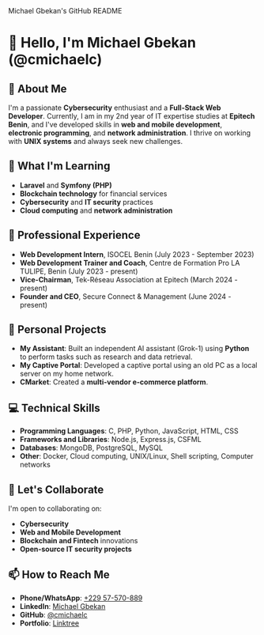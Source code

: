 <!DOCTYPE html>
<html lang="en">
<head>
<meta charset="UTF-8">
<meta name="viewport" content="width=device-width, initial-scale=1.0">
<t!---itle>Michael Gbekan's GitHub README</title--->
</head>
<body>
<h1>👋 Hello, I'm Michael Gbekan (@cmichaelc)</h1>

<h2>👀 About Me</h2>
<p>
I'm a passionate <strong>Cybersecurity</strong> enthusiast and a <strong>Full-Stack Web Developer</strong>. 
Currently, I am in my 2nd year of IT expertise studies at <strong>Epitech Benin</strong>, and I've developed 
skills in <strong>web and mobile development</strong>, <strong>electronic programming</strong>, and 
<strong>network administration</strong>. I thrive on working with <strong>UNIX systems</strong> and always 
seek new challenges.
</p>

<h2>🌱 What I'm Learning</h2>
<ul>
<li><strong>Laravel</strong> and <strong>Symfony (PHP)</strong></li>
<li><strong>Blockchain technology</strong> for financial services</li>
<li><strong>Cybersecurity</strong> and <strong>IT security</strong> practices</li>
<li><strong>Cloud computing</strong> and <strong>network administration</strong></li>
</ul>

<h2>💼 Professional Experience</h2>
<ul>
<li><strong>Web Development Intern</strong>, ISOCEL Benin (July 2023 - September 2023)</li>
<li><strong>Web Development Trainer and Coach</strong>, Centre de Formation Pro LA TULIPE, Benin (July 2023 - present)</li>
<li><strong>Vice-Chairman</strong>, Tek-Réseau Association at Epitech (March 2024 - present)</li>
<li><strong>Founder and CEO</strong>, Secure Connect & Management (June 2024 - present)</li>
</ul>

<h2>🚀 Personal Projects</h2>
<ul>
<li><strong>My Assistant</strong>: Built an independent AI assistant (Grok-1) using <strong>Python</strong> to perform tasks such as research and data retrieval.</li>
<li><strong>My Captive Portal</strong>: Developed a captive portal using an old PC as a local server on my home network.</li>
<li><strong>CMarket</strong>: Created a <strong>multi-vendor e-commerce platform</strong>.</li>
</ul>

<h2>💻 Technical Skills</h2>
<ul>
<li><strong>Programming Languages</strong>: C, PHP, Python, JavaScript, HTML, CSS</li>
<li><strong>Frameworks and Libraries</strong>: Node.js, Express.js, CSFML</li>
<li><strong>Databases</strong>: MongoDB, PostgreSQL, MySQL</li>
<li><strong>Other</strong>: Docker, Cloud computing, UNIX/Linux, Shell scripting, Computer networks</li>
</ul>

<h2>💬 Let's Collaborate</h2>
<p>
I'm open to collaborating on:
</p>
<ul>
<li><strong>Cybersecurity</strong></li>
<li><strong>Web and Mobile Development</strong></li>
<li><strong>Blockchain and Fintech</strong> innovations</li>
<li><strong>Open-source IT security projects</strong></li>
</ul>

<h2>📫 How to Reach Me</h2>
<ul>
<li><strong>Phone/WhatsApp</strong>: <a href="tel:+22957570889">+229 57-570-889</a></li>
<li><strong>LinkedIn</strong>: <a href="www.linkedin.com/in/michaël-gbekan">Michael Gbekan</a></li>
<li><strong>GitHub</strong>: <a href="https://github.com/cmichaelc">@cmichaelc</a></li>
<li><strong>Portfolio</strong>: <a href="https://linktr.ee/michael_gbk">Linktree</a></li>
</ul>
</body>
</html>




<!---
Phone/WhatsApp: +229 57-570-889
LinkedIn: Michael Gbekan
GitHub: <a href='https://github.com/cmichaelc'>@cmichaelc</a>
Portfolio: <a href='https://linktr.ee/michael_gbk'>Linktree</a>
Feel free to reach out on any platform!
--
cmichaelc/cmichaelc is a ✨ special ✨ repository because its `README.md` (this file) appears on your GitHub profile.
You can click the Preview link to take a look at your changes.
--->
